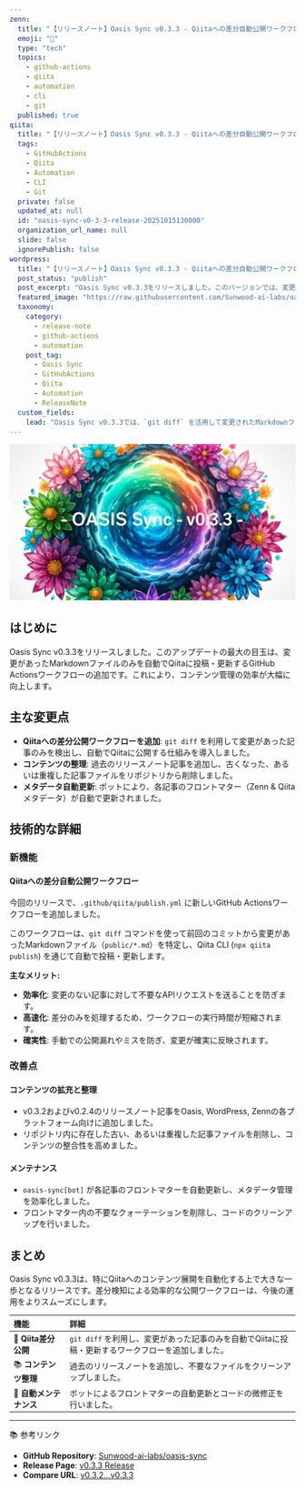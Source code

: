 ```yaml
---
zenn:
  title: "【リリースノート】Oasis Sync v0.3.3 - Qiitaへの差分自動公開ワークフローを追加"
  emoji: "🚀"
  type: "tech"
  topics:
    - github-actions
    - qiita
    - automation
    - cli
    - git
  published: true
qiita:
  title: "【リリースノート】Oasis Sync v0.3.3 - Qiitaへの差分自動公開ワークフローを追加"
  tags:
    - GitHubActions
    - Qiita
    - Automation
    - CLI
    - Git
  private: false
  updated_at: null
  id: "oasis-sync-v0-3-3-release-20251015130000"
  organization_url_name: null
  slide: false
  ignorePublish: false
wordpress:
  title: "【リリースノート】Oasis Sync v0.3.3 - Qiitaへの差分自動公開ワークフローを追加"
  post_status: "publish"
  post_excerpt: "Oasis Sync v0.3.3をリリースしました。このバージョンでは、変更があったMarkdownファイルのみを自動でQiitaに投稿・更新するGitHub Actionsワークフローが追加され、コンテンツの公開がより効率的になりました。"
  featured_image: "https://raw.githubusercontent.com/Sunwood-ai-labs/oasis-sync/main/generated-images/release-v0.3.3-20251015_123446/imagen-4-ultra_2025-10-15T12-36-03-293Z_A_mesmerizing_and_vivid_digital_painting_featuring_1.png"
  taxonomy:
    category:
      - release-note
      - github-actions
      - automation
    post_tag:
      - Oasis Sync
      - GitHubActions
      - Qiita
      - Automation
      - ReleaseNote
  custom_fields:
    lead: "Oasis Sync v0.3.3では、`git diff` を活用して変更されたMarkdownファイルのみをQiitaに自動公開する新しいワークフローを導入しました。本記事では、この機能の詳細とその他の改善点について解説します。"
---
```


![imagen-4-ultra_2025-10-15T12-36-03-293Z_A_mesmerizing_and_vivid_digital_painting_featuring_1.png](https://raw.githubusercontent.com/Sunwood-ai-labs/oasis-sync/main/generated-images/release-v0.3.3-20251015_123446/imagen-4-ultra_2025-10-15T12-36-03-293Z_A_mesmerizing_and_vivid_digital_painting_featuring_1.png)

## はじめに
Oasis Sync v0.3.3をリリースしました。このアップデートの最大の目玉は、変更があったMarkdownファイルのみを自動でQiitaに投稿・更新するGitHub Actionsワークフローの追加です。これにより、コンテンツ管理の効率が大幅に向上します。

## 主な変更点
- **Qiitaへの差分公開ワークフローを追加**: `git diff` を利用して変更があった記事のみを検出し、自動でQiitaに公開する仕組みを導入しました。
- **コンテンツの整理**: 過去のリリースノート記事を追加し、古くなった、あるいは重複した記事ファイルをリポジトリから削除しました。
- **メタデータ自動更新**: ボットにより、各記事のフロントマター（Zenn & Qiitaメタデータ）が自動で更新されました。

## 技術的な詳細
### 新機能
#### Qiitaへの差分自動公開ワークフロー
今回のリリースで、`.github/qiita/publish.yml` に新しいGitHub Actionsワークフローを追加しました。

このワークフローは、`git diff` コマンドを使って前回のコミットから変更があったMarkdownファイル（`public/*.md`）を特定し、Qiita CLI (`npx qiita publish`) を通じて自動で投稿・更新します。

**主なメリット:**
- **効率化**: 変更のない記事に対して不要なAPIリクエストを送ることを防ぎます。
- **高速化**: 差分のみを処理するため、ワークフローの実行時間が短縮されます。
- **確実性**: 手動での公開漏れやミスを防ぎ、変更が確実に反映されます。

### 改善点
#### コンテンツの拡充と整理
- v0.3.2およびv0.2.4のリリースノート記事をOasis, WordPress, Zennの各プラットフォーム向けに追加しました。
- リポジトリ内に存在した古い、あるいは重複した記事ファイルを削除し、コンテンツの整合性を高めました。

#### メンテナンス
- `oasis-sync[bot]` が各記事のフロントマターを自動更新し、メタデータ管理を効率化しました。
- フロントマター内の不要なクォーテーションを削除し、コードのクリーンアップを行いました。

## まとめ
Oasis Sync v0.3.3は、特にQiitaへのコンテンツ展開を自動化する上で大きな一歩となるリリースです。差分検知による効率的な公開ワークフローは、今後の運用をよりスムーズにします。

| 機能 | 詳細 |
| :--- | :--- |
| 🚀 **Qiita差分公開** | `git diff` を利用し、変更があった記事のみを自動でQiitaに投稿・更新するワークフローを追加しました。 |
| 📚 **コンテンツ整理** | 過去のリリースノートを追加し、不要なファイルをクリーンアップしました。 |
| 🔧 **自動メンテナンス** | ボットによるフロントマターの自動更新とコードの微修正を行いました。 |

---
📚 参考リンク
- **GitHub Repository**: [Sunwood-ai-labs/oasis-sync](https://github.com/Sunwood-ai-labs/oasis-sync)
- **Release Page**: [v0.3.3 Release](https://github.com/Sunwood-ai-labs/oasis-sync/releases/tag/v0.3.3)
- **Compare URL**: [v0.3.2...v0.3.3](https://github.com/Sunwood-ai-labs/oasis-sync/compare/v0.3.2...v0.3.3)
